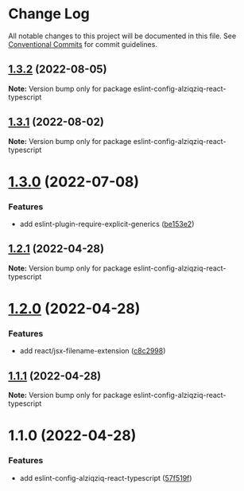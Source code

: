 # Change Log

All notable changes to this project will be documented in this file.
See [Conventional Commits](https://conventionalcommits.org) for commit guidelines.

## [1.3.2](https://github.com/alziqziq/eslint-config/compare/eslint-config-alziqziq-react-typescript@1.3.1...eslint-config-alziqziq-react-typescript@1.3.2) (2022-08-05)

**Note:** Version bump only for package eslint-config-alziqziq-react-typescript





## [1.3.1](https://github.com/alziqziq/eslint-config/compare/eslint-config-alziqziq-react-typescript@1.3.0...eslint-config-alziqziq-react-typescript@1.3.1) (2022-08-02)

**Note:** Version bump only for package eslint-config-alziqziq-react-typescript

# [1.3.0](https://github.com/alziqziq/eslint-config/compare/eslint-config-alziqziq-react-typescript@1.2.1...eslint-config-alziqziq-react-typescript@1.3.0) (2022-07-08)

### Features

- add eslint-plugin-require-explicit-generics ([be153e2](https://github.com/alziqziq/eslint-config/commit/be153e2e028351c70f401c62e931097d2b88d894))

## [1.2.1](https://github.com/alziqziq/eslint-config/compare/eslint-config-alziqziq-react-typescript@1.2.0...eslint-config-alziqziq-react-typescript@1.2.1) (2022-04-28)

**Note:** Version bump only for package eslint-config-alziqziq-react-typescript

# [1.2.0](https://github.com/alziqziq/eslint-config/compare/eslint-config-alziqziq-react-typescript@1.1.1...eslint-config-alziqziq-react-typescript@1.2.0) (2022-04-28)

### Features

- add react/jsx-filename-extension ([c8c2998](https://github.com/alziqziq/eslint-config/commit/c8c29986f5d57ae482f776573f878af85737a061))

## [1.1.1](https://github.com/alziqziq/eslint-config/compare/eslint-config-alziqziq-react-typescript@1.1.0...eslint-config-alziqziq-react-typescript@1.1.1) (2022-04-28)

**Note:** Version bump only for package eslint-config-alziqziq-react-typescript

# 1.1.0 (2022-04-28)

### Features

- add eslint-config-alziqziq-react-typescript ([57f519f](https://github.com/alziqziq/eslint-config/commit/57f519fe247fbb28a83c25f2e86149d038d129af))
